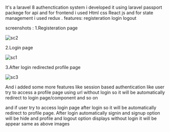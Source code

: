 It's a laravel 8 authenctication system i developed it using laravel passport packege for api and for frontend i used Html css React js and for state management i used redux .
features:
registeration
login
logout


screenshots :
1.Registeration page

![sc2](https://user-images.githubusercontent.com/64460112/124272460-62715200-db5c-11eb-9af1-0f6101087d42.jpg)







2.Login page

![sc1](https://user-images.githubusercontent.com/64460112/124272363-3bb31b80-db5c-11eb-903d-ac75edd546f4.jpg)



3.After login redirected profile page

![sc3](https://user-images.githubusercontent.com/64460112/124272557-86349800-db5c-11eb-9243-125b6f568b98.jpg)




And i added some more features like session based authentication
like user try to access a profile page using url without login so it will be automatically redirect to login page/component and so on

and if user try to access login page  after login so it will be automatically redirect to profile page.
After login automatically signin and signup option will be hide and profile and logout option displays without login it will be appear same as above images
